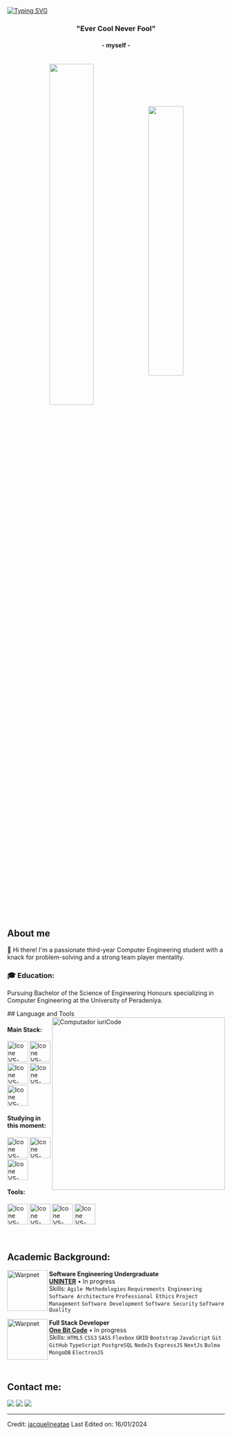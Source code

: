 [![Typing SVG](https://readme-typing-svg.herokuapp.com?color=FF3670&size=35&center=true&vCenter=true&width=1000&lines=Welcome+to+my+GitHub+profile!;I+am+Mohomed+Faseeh;I'm+a+Computer+Engineering+Undergraduate)](https://git.io/typing-svg)

<h3 align="center">"Ever Cool Never Fool"</h3>
<h4 align="center">- myself -</h4>

<br>

<div align="center" style="margin-bottom:200px">
 <img width=45% align="center" src="https://github-readme-stats.vercel.app/api?username=faseehfsh&theme=radical&show_icons=true" />
 <img width=40% align="center" src="https://github-readme-stats.vercel.app/api/top-langs/?username=faseehfsh&layout=compact&theme=radical" />
</div>


<br>

## About me
<p> 👋 Hi there! I'm a passionate third-year Computer Engineering student with a knack for problem-solving and a strong team player mentality. 
<h3>🎓 Education:</h3>

Pursuing Bachelor of the Science of Engineering Honours specializing in Computer Engineering at the University of Peradeniya.
</p>
## Language and Tools

<img src="https://raw.githubusercontent.com/MicaelliMedeiros/micaellimedeiros/master/image/computer-illustration.png" min-width="400px" max-width="400px" width="400px" align="right" alt="Computador iuriCode">

#### Main Stack:
  [<img height="48px" width="48px" alt="Icone VS-Code" src="https://skillicons.dev/icons?i=html"/>](https://developer.mozilla.org/en-US/docs/Web/HTML)
  [<img height="48px" width="48px" alt="Icone VS-Code" src="https://skillicons.dev/icons?i=css"/>](https://developer.mozilla.org/en-US/docs/Web/CSS)
  [<img height="48px" width="48px" alt="Icone VS-Code" src="https://skillicons.dev/icons?i=js"/>](https://developer.mozilla.org/en-US/docs/Web/JavaScript)
  [<img height="48px" width="48px" alt="Icone VS-Code" src="https://skillicons.dev/icons?i=nodejs"/>](https://nodejs.org/en)
  [<img height="48px" width="48px" alt="Icone VS-Code" src="https://skillicons.dev/icons?i=react"/>](https://react.dev/)


#### Studying in this moment:
  [<img height="48px" width="48px" alt="Icone VS-Code" src="https://skillicons.dev/icons?i=sass"/>](https://sass-lang.com/)
  [<img height="48px" width="48px" alt="Icone VS-Code" src="https://skillicons.dev/icons?i=ts"/>](https://www.typescriptlang.org/)
  [<img height="48px" width="48px" alt="Icone VS-Code" src="https://skillicons.dev/icons?i=mysql"/>](https://www.mysql.com/)

#### Tools:

  [<img height="48px" width="48px" alt="Icone VS-Code" src="https://skillicons.dev/icons?i=figma"/>](https://www.figma.com/)
  [<img height="48px" width="48px" alt="Icone VS-Code" src="https://skillicons.dev/icons?i=vscode"/>](https://code.visualstudio.com/)
  [<img height="48px" width="48px" alt="Icone VS-Code" src="https://skillicons.dev/icons?i=github"/>](https://github.com/)
  [<img height="48px" width="48px" alt="Icone VS-Code" src="https://skillicons.dev/icons?i=git"/>](https://git-scm.com/)

<br>

## Academic Background:

[<img align="left" height="94px" width="94px" alt="Warpnet" src="https://media.licdn.com/dms/image/C4E0BAQG5HFi6nWrpQg/company-logo_200_200/0/1655119369480/grupo_uninter_logo?e=1709164800&v=beta&t=A_gJyj3OZmT1JZNQcxaIJY67jzxMEJMvcpxyq1CwmS0"/>](https://www.uninter.com/)
**Software Engineering Undergraduate** \
[**UNINTER**](https://www.uninter.com/)  • In progress\
Skills: `Agile Methodologies` `Requirements Engineering` `Software Architecture` `Professional Ethics`
`Project Management` `Software Development` `Software Security` `Software Quality`

[<img align="left" height="94px" width="94px" alt="Warpnet" src="https://yt3.googleusercontent.com/rObOEbK1sg50-EG5bF6XWqtUMS5FHsFMA5bOl50UwrXnezjLqovTdtPK6Ql9V-4jGkasyOXs1g=s900-c-k-c0x00ffffff-no-rj"/>](https://www.onebitcode.com/)
**Full Stack Developer** \
[**One Bit Code**](https://www.onebitcode.com/) • In progress \
Skills: `HTML5` `CSS3` `SASS` `Flexbox` `GRID` `Bootstrap` `JavaScript` `Git` `GitHub` `TypeScript` `PostgreSQL` `NodeJs` `ExpressJS` `NextJs`
`Bulma` `MongoDB` `ElectronJS`

<br>

## Contact me:
<div>
<a href="https://www.instagram.com/y_m_k.02/" target="_blank"><img loading="lazy" src="https://img.shields.io/badge/-Instagram-%23E4405F?style=for-the-badge&logo=instagram&logoColor=white" target="_blank"></a>
<a href = "mailto: contatojacquelineatae@gmail.com"><img loading="lazy" src="https://img.shields.io/badge/Gmail-D14836?style=for-the-badge&logo=gmail&logoColor=white" target="_blank"></a>
<a href="https://www.linkedin.com/in/jacquelineatae/" target="_blank"><img loading="lazy" src="https://img.shields.io/badge/-LinkedIn-%230077B5?style=for-the-badge&logo=linkedin&logoColor=white" target="_blank"></a>   
</div>


------
Credit: [jacquelineatae](https://github.com/jacquelineatae)
Last Edited on: 16/01/2024

